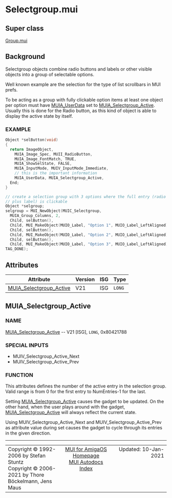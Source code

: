 # Selectgroup.mui
## Super class
[Group.mui](MUI_Group.md)
## Background
Selectgroup objects combine radio buttons and labels or other visible objects
into a group of selectable options.

Well known example are the selection for the type of list scrollbars in MUI
prefs.

To be acting as a group with fully clickable option items at least one object
per option must have [MUIA_UserData](MUI_Notify/#MUIA_UserData) set to [MUIA_Selectgroup_Active](MUI_Selectgroup/#MUIA_Selectgroup_Active). Usually this
is done for the Radio button, as this kind of object is able to display the
active state by itself.

### EXAMPLE
```c++
Object *selButton(void)
{
  return ImageObject,
    MUIA_Image_Spec, MUII_RadioButton,
    MUIA_Image_FontMatch, TRUE,
    MUIA_ShowSelState, FALSE,
    MUIA_InputMode, MUIV_InputMode_Immediate,
    // this is the important information
    MUIA_UserData, MUIA_Selectgroup_Active,
  End;
}

// create a selection group with 3 options where the full entry (radio button
// plus label) is clickable
Object *selgroup;
selgroup = MUI_NewObject(MUIC_Selectgroup,
  MUIA_Group_Columns, 2,
  Child, selButton(),
  Child, MUI_MakeObject(MUIO_Label, "Option 1", MUIO_Label_LeftAligned),
  Child, selButton(),
  Child, MUI_MakeObject(MUIO_Label, "Option 2", MUIO_Label_LeftAligned),
  Child, selButton(),
  Child, MUI_MakeObject(MUIO_Label, "Option 3", MUIO_Label_LeftAligned),
TAG_DONE);
```
## Attributes
Attribute|Version|ISG|Type
---------|-------|---|----
[MUIA_Selectgroup_Active](MUI_Selectgroup.md/#MUIA_Selectgroup_Active)|V21|ISG|`LONG`

## MUIA_Selectgroup_Active
### NAME
[MUIA_Selectgroup_Active](MUI_Selectgroup/#MUIA_Selectgroup_Active) -- V21 [ISG], `LONG`, 0x80421788

### SPECIAL INPUTS
  * MUIV_Selectgroup_Active_Next
  * MUIV_Selectgroup_Active_Prev

### FUNCTION
This attributes defines the number of the active entry in the selection group.
Valid range is from 0 for the first entry to NumEntries-1 for the last.

Setting [MUIA_Selectgroup_Active](MUI_Selectgroup/#MUIA_Selectgroup_Active) causes the gadget to be updated. On the other
hand, when the user plays around with the gadget, [MUIA_Selectgroup_Active](MUI_Selectgroup/#MUIA_Selectgroup_Active) will
always reflect the current state.

Using MUIV_Selectgroup_Active_Next and MUIV_Selectgroup_Active_Prev as attribute
value during set causes the gadget to cycle through its entries in the given
direction.

----
<table class='compact' style='border: none; border-spacing: 0px; margin: 0px' width='100%'>
<tr>
<td style='text-align: left; vertical-align: top' width='33%'>Copyright &copy 1992-2006 by Stefan Stuntz<br>Copyright &copy 2006-2021 by Thore B&ouml;ckelmann, Jens Maus</TD>
<td style='text-align: center; vertical-align: top' width='33%'>
<a href=http://muidev.de>MUI for AmigaOS Homepage</a><br>
<a href=http://muidev.de/wiki/Documentation>MUI Autodocs Index</a>
</td>
<td style='text-align: right; vertical-align: top' width='33%'>Updated: 10-Jan-2021</td>
</tr>
</table>
